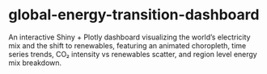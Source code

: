# global-energy-transition-dashboard
An interactive Shiny + Plotly dashboard visualizing the world’s electricity mix and the shift to renewables, featuring an animated choropleth, time series trends, CO₂ intensity vs renewables scatter, and region level energy mix breakdown.
